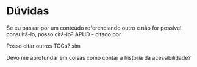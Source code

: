 # Dúvidas

Se eu passar por um conteúdo referenciando outro e não for possível consultá-lo, posso citá-lo? APUD - citado por

Posso citar outros TCCs? sim

Devo me aprofundar em coisas como contar a história da acessibilidade?

